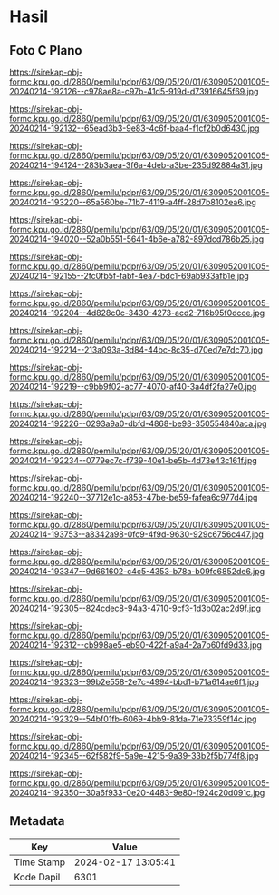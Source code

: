 # Hasil

## Foto C Plano

https://sirekap-obj-formc.kpu.go.id/2860/pemilu/pdpr/63/09/05/20/01/6309052001005-20240214-192126--c978ae8a-c97b-41d5-919d-d73916645f69.jpg

https://sirekap-obj-formc.kpu.go.id/2860/pemilu/pdpr/63/09/05/20/01/6309052001005-20240214-192132--65ead3b3-9e83-4c6f-baa4-f1cf2b0d6430.jpg

https://sirekap-obj-formc.kpu.go.id/2860/pemilu/pdpr/63/09/05/20/01/6309052001005-20240214-194124--283b3aea-3f6a-4deb-a3be-235d92884a31.jpg

https://sirekap-obj-formc.kpu.go.id/2860/pemilu/pdpr/63/09/05/20/01/6309052001005-20240214-193220--65a560be-71b7-4119-a4ff-28d7b8102ea6.jpg

https://sirekap-obj-formc.kpu.go.id/2860/pemilu/pdpr/63/09/05/20/01/6309052001005-20240214-194020--52a0b551-5641-4b6e-a782-897dcd786b25.jpg

https://sirekap-obj-formc.kpu.go.id/2860/pemilu/pdpr/63/09/05/20/01/6309052001005-20240214-192155--2fc0fb5f-fabf-4ea7-bdc1-69ab933afb1e.jpg

https://sirekap-obj-formc.kpu.go.id/2860/pemilu/pdpr/63/09/05/20/01/6309052001005-20240214-192204--4d828c0c-3430-4273-acd2-716b95f0dcce.jpg

https://sirekap-obj-formc.kpu.go.id/2860/pemilu/pdpr/63/09/05/20/01/6309052001005-20240214-192214--213a093a-3d84-44bc-8c35-d70ed7e7dc70.jpg

https://sirekap-obj-formc.kpu.go.id/2860/pemilu/pdpr/63/09/05/20/01/6309052001005-20240214-192219--c9bb9f02-ac77-4070-af40-3a4df2fa27e0.jpg

https://sirekap-obj-formc.kpu.go.id/2860/pemilu/pdpr/63/09/05/20/01/6309052001005-20240214-192226--0293a9a0-dbfd-4868-be98-350554840aca.jpg

https://sirekap-obj-formc.kpu.go.id/2860/pemilu/pdpr/63/09/05/20/01/6309052001005-20240214-192234--0779ec7c-f739-40e1-be5b-4d73e43c161f.jpg

https://sirekap-obj-formc.kpu.go.id/2860/pemilu/pdpr/63/09/05/20/01/6309052001005-20240214-192240--37712e1c-a853-47be-be59-fafea6c977d4.jpg

https://sirekap-obj-formc.kpu.go.id/2860/pemilu/pdpr/63/09/05/20/01/6309052001005-20240214-193753--a8342a98-0fc9-4f9d-9630-929c6756c447.jpg

https://sirekap-obj-formc.kpu.go.id/2860/pemilu/pdpr/63/09/05/20/01/6309052001005-20240214-193347--9d661602-c4c5-4353-b78a-b09fc6852de6.jpg

https://sirekap-obj-formc.kpu.go.id/2860/pemilu/pdpr/63/09/05/20/01/6309052001005-20240214-192305--824cdec8-94a3-4710-9cf3-1d3b02ac2d9f.jpg

https://sirekap-obj-formc.kpu.go.id/2860/pemilu/pdpr/63/09/05/20/01/6309052001005-20240214-192312--cb998ae5-eb90-422f-a9a4-2a7b60fd9d33.jpg

https://sirekap-obj-formc.kpu.go.id/2860/pemilu/pdpr/63/09/05/20/01/6309052001005-20240214-192323--99b2e558-2e7c-4994-bbd1-b71a614ae6f1.jpg

https://sirekap-obj-formc.kpu.go.id/2860/pemilu/pdpr/63/09/05/20/01/6309052001005-20240214-192329--54bf01fb-6069-4bb9-81da-71e73359f14c.jpg

https://sirekap-obj-formc.kpu.go.id/2860/pemilu/pdpr/63/09/05/20/01/6309052001005-20240214-192345--62f582f9-5a9e-4215-9a39-33b2f5b774f8.jpg

https://sirekap-obj-formc.kpu.go.id/2860/pemilu/pdpr/63/09/05/20/01/6309052001005-20240214-192350--30a6f933-0e20-4483-9e80-f924c20d091c.jpg


## Metadata

| Key        | Value               |
| ---------- | ------------------- |
| Time Stamp | 2024-02-17 13:05:41 |
| Kode Dapil | 6301                |




